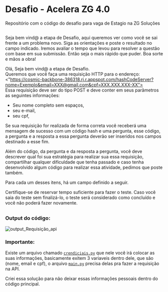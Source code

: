 # Desafio - Acelera ZG 4.0  
Repositório com o código do desafio para vaga de Estagio na ZG Soluções
##

Seja bem vind@ a etapa de Desafio, aqui queremos ver como você se sai frente a um problema novo. Siga as orientações e poste o resultado no campo indicado. Iremos avaliar o tempo que levou para resolver a questão com base em sua submissão. Então seja o mais rápido que puder. Boa sorte e mãos a obra!  

Olá, Seja bem vind@ a etapa de Desafio.  
Queremos que você faça uma requisição HTTP para o endereço:  
<"https://cosmic-backbone-386318.rj.r.appspot.com/hashCodeServer?nome=Exemplo&email=XXX@gmail.com&cpf=XXX.XXX.XXX-XX">  
Essa requisição deve ser do tipo POST e deve conter em seus parâmetros as seguintes informações:  

 - Seu nome completo sem espaços,
 - seu e-mail,
 - seu cpf,

Se sua requisição for realizada de forma correta você receberá uma mensagem de sucesso com um código hash e uma pergunta, esse código, a pergunta e a resposta a essa pergunta deverão ser inseridos nos campos destinado a esse fim.  

Além do código, da pergunta e da resposta a pergunta, você deve descrever qual foi sua estratégia para realizar sua essa requisição, compartilhar qualquer dificuldade que tenha passado e caso tenha desenvolvido algum código para realizar essa atividade, pedimos que poste também.  

Para cada um desses itens, há um campo definido a seguir.  

Certifique-se de reservar tempo suficiente para fazer o teste. Caso você saia do teste sem finalizá-lo, o teste será considerado como concluído e você não poderá fazer novamente.  
##

### Output do código:  
![output_Requisição_api](https://github.com/emersonmcostaa/Desafio-Acelera-ZG-4.0/assets/99415850/69013faf-ced1-47ee-9118-06769d02c68b)

### Importante:
Existe um arquivo chamado [`crendiciais.py`]() que nele você irá colocar as suas informações, basicamente exitem 3 variaveis dentro dele, que são (nome, email e cpf), o arquivo [`main.py`]() precisa delas pra fazer a requisição na API.  
  
Criei essa solução para não deixar essas informações pessoais dentro do código principal.
##


